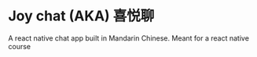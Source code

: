 # Joy chat (AKA) 喜悦聊

A react native chat app built in Mandarin Chinese. Meant for a react native course
